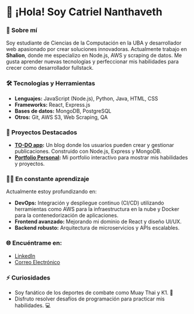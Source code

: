 # 👋 ¡Hola! Soy Catriel Nanthaveth

### 🚀 Sobre mí
Soy estudiante de Ciencias de la Computación en la UBA y desarrollador web apasionado por crear soluciones innovadoras. Actualmente trabajo en **Shalion**, donde me especializo en Node.js, AWS y scraping de datos. Me gusta aprender nuevas tecnologías y perfeccionar mis habilidades para crecer como desarrollador fullstack.

### 🛠️ Tecnologías y Herramientas
- **Lenguajes:** JavaScript (Node.js), Python, Java, HTML, CSS
- **Frameworks:** React, Express.js
- **Bases de datos:** MongoDB, PostgreSQL
- **Otros:** Git, AWS S3, Web Scraping, QA

### 🌟 Proyectos Destacados
- **[TO-DO app]([https://github.com/catrielnanthaveth/blog-cms](https://github.com/CatrielNanthaveth/pweb2_notes)):** Un blog donde los usuarios pueden crear y gestionar publicaciones. Construido con Node.js, Express y MongoDB.
- **[Portfolio Personal]([https://tuportfoliourl.com](https://portfolio-fe-opal.vercel.app)):** Mi portfolio interactivo para mostrar mis habilidades y proyectos.

### 🧑‍🎓 En constante aprendizaje
Actualmente estoy profundizando en:
- **DevOps:** Integración y despliegue continuo (CI/CD) utilizando herramientas como AWS para la infraestructura en la nube y Docker para la contenedorización de aplicaciones.
- **Frontend avanzado:** Mejorando mi dominio de React y diseño UI/UX.
- **Backend robusto:** Arquitectura de microservicios y APIs escalables.

### 🌐 Encuéntrame en:
- [LinkedIn](https://www.linkedin.com/in/catrielnanthaveth)
- [Correo Electrónico](mailto:catriel_nanthaveth@hotmail.com)

### ⚡ Curiosidades
- Soy fanático de los deportes de combate como Muay Thai y K1. 🥊
- Disfruto resolver desafíos de programación para practicar mis habilidades. 💻
